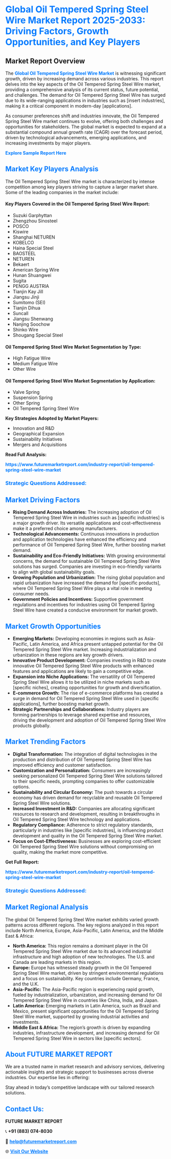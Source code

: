 <h1 style="color: #007BFF;">Global Oil Tempered Spring Steel Wire Market Report 2025-2033: Driving Factors, Growth Opportunities, and Key Players</h1>

<section id="overview">
<h2>Market Report Overview</h2>
<p>The <a href="https://www.futuremarketreport.com/industry-report/oil-tempered-spring-steel-wire-market" style="color: #007BFF; text-decoration: none;"><strong>Global Oil Tempered Spring Steel Wire Market</strong></a> is witnessing significant growth, driven by increasing demand across various industries. This report delves into the key aspects of the Oil Tempered Spring Steel Wire market, providing a comprehensive analysis of its current status, future potential, and challenges. The demand for Oil Tempered Spring Steel Wire has surged due to its wide-ranging applications in industries such as [insert industries], making it a critical component in modern-day [applications].</p>
<p>As consumer preferences shift and industries innovate, the Oil Tempered Spring Steel Wire market continues to evolve, offering both challenges and opportunities for stakeholders. The global market is expected to expand at a substantial compound annual growth rate (CAGR) over the forecast period, driven by technological advancements, emerging applications, and increasing investments by major players.</p>
</section>

<section id="overview">
<p><a href="https://www.futuremarketreport.com/request-sample/reportId=116677" style="color: #007BFF; text-decoration: none;"><strong>Explore Sample Report Here</strong></a></p>
</section>

<section id="key-players">
<h2 style="color: #007BFF;">Market Key Players Analysis</h2>
<p>The Oil Tempered Spring Steel Wire market is characterized by intense competition among key players striving to capture a larger market share. Some of the leading companies in the market include:</p>
<h4>Key Players Covered in the Oil Tempered Spring Steel Wire Report:</h4>
<ul><li>Suzuki Garphyttan</li><li>Zhengzhou Sinosteel</li><li>POSCO</li><li>Kiswire</li><li>Shanghai NETUREN</li><li>KOBELCO</li><li>Haina Special Steel</li><li>BAOSTEEL</li><li>NETUREN</li><li>Bekaert</li><li>American Spring Wire</li><li>Hunan Shuangwei</li><li>Sugita</li><li>PENGG AUSTRIA</li><li>Tianjin Kay Jill</li><li>Jiangsu Jinji</li><li>Sumitomo (SEI)</li><li>Tianjin Dihua</li><li>Suncall</li><li>Jiangsu Shenwang</li><li>Nanjing Soochow</li><li>Shinko Wire</li><li>Shougang Special Steel</li></ul>
<h4>Oil Tempered Spring Steel Wire Market Segmentation by Type:</h4>
<ul><li>High Fatigue Wire</li><li>Medium Fatigue Wire</li><li>Other Wire</li></ul>

<h4>Oil Tempered Spring Steel Wire Market Segmentation by Application:</h4>
<ul><li>Valve Spring</li><li>Suspension Spring</li><li>Other Spring</li><li>Oil Tempered Spring Steel Wire</li></ul>
<p><strong>Key Strategies Adopted by Market Players:</strong></p>
<ul>
<li>Innovation and R&D</li>
<li>Geographical Expansion</li>
<li>Sustainability Initiatives</li>
<li>Mergers and Acquisitions</li>
</ul>
</section>

<section>
<p><strong>Read Full Analysis: </strong></p><a href="https://www.futuremarketreport.com/industry-report/oil-tempered-spring-steel-wire-market" style="color: #007BFF; text-decoration: none;"><strong>https://www.futuremarketreport.com/industry-report/oil-tempered-spring-steel-wire-market</strong></a>
<h3 style="color: #007BFF;">Strategic Questions Addressed:</h3>
</section>

<section id="driving-factors">
<h2 style="color: #007BFF;">Market Driving Factors</h2>
<ul>
<li><strong>Rising Demand Across Industries:</strong> The increasing adoption of Oil Tempered Spring Steel Wire in industries such as [specific industries] is a major growth driver. Its versatile applications and cost-effectiveness make it a preferred choice among manufacturers.</li>
<li><strong>Technological Advancements:</strong> Continuous innovations in production and application technologies have enhanced the efficiency and performance of Oil Tempered Spring Steel Wire, further boosting market demand.</li>
<li><strong>Sustainability and Eco-Friendly Initiatives:</strong> With growing environmental concerns, the demand for sustainable Oil Tempered Spring Steel Wire solutions has surged. Companies are investing in eco-friendly variants to align with global sustainability goals.</li>
<li><strong>Growing Population and Urbanization:</strong> The rising global population and rapid urbanization have increased the demand for [specific products], where Oil Tempered Spring Steel Wire plays a vital role in meeting consumer needs.</li>
<li><strong>Government Policies and Incentives:</strong> Supportive government regulations and incentives for industries using Oil Tempered Spring Steel Wire have created a conducive environment for market growth.</li>
</ul>
</section>

<section id="growth-opportunities">
<h2 style="color: #007BFF;">Market Growth Opportunities</h2>
<ul>
<li><strong>Emerging Markets:</strong> Developing economies in regions such as Asia-Pacific, Latin America, and Africa present untapped potential for the Oil Tempered Spring Steel Wire market. Increasing industrialization and urbanization in these regions are key growth drivers.</li>
<li><strong>Innovative Product Development:</strong> Companies investing in R&D to create innovative Oil Tempered Spring Steel Wire products with enhanced features and applications are likely to gain a competitive edge.</li>
<li><strong>Expansion into Niche Applications:</strong> The versatility of Oil Tempered Spring Steel Wire allows it to be utilized in niche markets such as [specific niches], creating opportunities for growth and diversification.</li>
<li><strong>E-commerce Growth:</strong> The rise of e-commerce platforms has created a surge in demand for Oil Tempered Spring Steel Wire used in [specific applications], further boosting market growth.</li>
<li><strong>Strategic Partnerships and Collaborations:</strong> Industry players are forming partnerships to leverage shared expertise and resources, driving the development and adoption of Oil Tempered Spring Steel Wire products globally.</li>
</ul>
</section>

<section id="trending-factors">
<h2 style="color: #007BFF;">Market Trending Factors</h2>
<ul>
<li><strong>Digital Transformation:</strong> The integration of digital technologies in the production and distribution of Oil Tempered Spring Steel Wire has improved efficiency and customer satisfaction.</li>
<li><strong>Customization and Personalization:</strong> Consumers are increasingly seeking personalized Oil Tempered Spring Steel Wire solutions tailored to their specific needs, prompting companies to offer customizable options.</li>
<li><strong>Sustainability and Circular Economy:</strong> The push towards a circular economy has driven demand for recyclable and reusable Oil Tempered Spring Steel Wire solutions.</li>
<li><strong>Increased Investment in R&D:</strong> Companies are allocating significant resources to research and development, resulting in breakthroughs in Oil Tempered Spring Steel Wire technology and applications.</li>
<li><strong>Regulatory Compliance:</strong> Adherence to strict regulatory standards, particularly in industries like [specific industries], is influencing product development and quality in the Oil Tempered Spring Steel Wire market.</li>
<li><strong>Focus on Cost-Effectiveness:</strong> Businesses are exploring cost-efficient Oil Tempered Spring Steel Wire solutions without compromising on quality, making the market more competitive.</li>
</ul>
</section>

<section>
<p><strong>Get Full Report: </strong></p><a href="https://www.futuremarketreport.com/industry-report/oil-tempered-spring-steel-wire-market" style="color: #007BFF; text-decoration: none;"><strong>https://www.futuremarketreport.com/industry-report/oil-tempered-spring-steel-wire-market</strong></a>
<h3 style="color: #007BFF;">Strategic Questions Addressed:</h3>
</section>


<section id="regional-analysis">
<h2 style="color: #007BFF;">Market Regional Analysis</h2>
<p>The global Oil Tempered Spring Steel Wire market exhibits varied growth patterns across different regions. The key regions analyzed in this report include North America, Europe, Asia-Pacific, Latin America, and the Middle East & Africa:</p>
<ul>
<li><strong>North America:</strong> This region remains a dominant player in the Oil Tempered Spring Steel Wire market due to its advanced industrial infrastructure and high adoption of new technologies. The U.S. and Canada are leading markets in this region.</li>
<li><strong>Europe:</strong> Europe has witnessed steady growth in the Oil Tempered Spring Steel Wire market, driven by stringent environmental regulations and a focus on sustainability. Key countries include Germany, France, and the U.K.</li>
<li><strong>Asia-Pacific:</strong> The Asia-Pacific region is experiencing rapid growth, fueled by industrialization, urbanization, and increasing demand for Oil Tempered Spring Steel Wire in countries like China, India, and Japan.</li>
<li><strong>Latin America:</strong> Emerging markets in Latin America, such as Brazil and Mexico, present significant opportunities for the Oil Tempered Spring Steel Wire market, supported by growing industrial activities and investments.</li>
<li><strong>Middle East & Africa:</strong> The region’s growth is driven by expanding industries, infrastructure development, and increasing demand for Oil Tempered Spring Steel Wire in sectors like [specific sectors].</li>
</ul>
</section>

<footer>
<h2 style="color: #007BFF;">About FUTURE MARKET REPORT</h2>
<p>We are a trusted name in market research and advisory services, delivering actionable insights and strategic support to businesses across diverse industries. Our expertise lies in offering:</p>

<p>Stay ahead in today’s competitive landscape with our tailored research solutions.</p>

<h2 style="color: #007BFF;">Contact Us:</h2>
<p><strong>FUTURE MARKET REPORT</strong></p>
<p>📞 <strong>+91 (883) 074-8030</strong></p>
<p>📧 <strong><a href="mailto:help@futuremarketreport.com" style="color: #007BFF;">help@futuremarketreport.com</a></strong></p>
<p>🌐 <strong><a href="https://www.futuremarketreport.com/" style="color: #007BFF;">Visit Our Website</a></strong></p>
</footer>